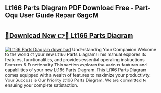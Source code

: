## Lt166 Parts Diagram PDF Download Free - Part-Oqu User Guide Repair 6agcM

# <h2><a href="http://dfqtkcn.blite.top/?on=Lt166+Parts+Diagram">🔗Download New 👉🔴 Lt166 Parts Diagram</a></h2>

[![Lt166 Parts Diagram download](https://i.imgur.com/lujVjoI.png)](http://dfqtkcn.blite.top/?on=Lt166+Parts+Diagram)
Understanding Your Companion Welcome to the world of your new Lt166 Parts Diagram! This manual explores its features, functionalities, and provides essential operating instructions. Features & Functionality This section explores the various features and capabilities of your new Lt166 Parts Diagram. This Lt166 Parts Diagram comes equipped with a wealth of features to maximize your productivity. Your Success is Our Priority Lt166 Parts Diagram. We are committed to ensuring your complete satisfaction.
